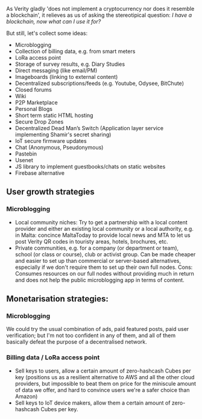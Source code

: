 As Verity gladly 'does not implement a cryptocurrency nor does it resemble a
blockchain', it relieves as us of asking the stereotipical question:
*I have a blockchain, now what can I use it for?*

But still, let's collect some ideas:

- Microblogging
- Collection of billing data, e.g. from smart meters
- LoRa access point
- Storage of survey results, e.g. Diary Studies
- Direct messaging (like email/PM)
- Imageboards (linking to external content)
- Decentralized subscriptions/feeds (e.g. Youtube, Odysee, BitChute)
- Closed forums
- Wiki
- P2P Marketplace
- Personal Blogs
- Short term static HTML hosting
- Secure Drop Zones
- Decentralized Dead Man’s Switch (Application layer service implementing Shamir's secret sharing)
- IoT secure firmware updates
- Chat (Anonymous, Pseudonymous)
- Pastebin
- Usenet
- JS library to implement guestbooks/chats on static websites
- Firebase alternative

## User growth strategies
### Microblogging
- Local community niches: Try to get a partnership with a local content provider
  and either an existing local community or a local authority, e.g. in Malta:
  concince MaltaToday to provide local news and MTA to let us post Verity QR codes
  in touristy areas, hotels, brochures, etc.
- Private communities, e.g. for a company (or department or team), school
  (or class or course), club or activist group.
  Can be made cheaper and easier to set up than commercial or server-based
  alternatives, especially if we don't require them to set up their own full nodes.
  Cons: Consumes resources on our full nodes without providing much in return
  and does not help the public microblogging app in terms of content.

## Monetarisation strategies:

### Microblogging
We could try the usual combination of ads, paid featured posts, paid user
verification; but I'm not too confident in any of them, and all of them basically
defeat the purpose of a decentralised network.

### Billing data / LoRa access point
- Sell keys to users, allow a certain amount of zero-hashcash Cubes per key
  (positions us as a resilient alternative to AWS and all the other cloud
  providers, but impossible to beat them on price for the miniscule amount of
  data we offer, and hard to convince users we're a safer choice than Amazon)
- Sell keys to IoT device makers, allow them a certain amount of zero-hashcash
  Cubes per key.
